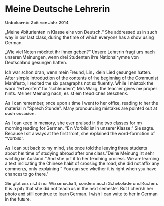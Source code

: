 # Meine Deutsche Lehrerin
Unbekannte Zeit von Jahr 2014

„Meine Abiturienten in Klasse eins von Deutsch.“ She addressed us in such way in our last class, during the time of which everyone has a show using German.

„Wie viel Noten möchtet ihr ihnen geben?“ Unsere Lehrerin fragt uns nach unseren Meinungen, wenn drei Studenten ihre Nationalhymne von Deutschland gesungen hatten.

Ich war schon dran, wenn mein Freund, Lin，dein Lied gesungen hatten. After simple introduction of the contents of the beginning of the Communist Manifesto, I recited the six paragraphs not so fluently. While I mistook the word “entworfen” for “schleudern”, Mrs Wang, the teacher gives me proper hints. Meiner Meinung nach, es ist ein freudliches Geschenk.

As I can remember, once upon a time I went to her office, reading to her the material in "Sprech Stunde". Many pronouncing mistakes are pointed out at such occasion.

As I can keep in memory, she ever praised in the two classes for my morning reading for German. “Ein Vorbild ist in unserer Klasse.” Sie sagte. Because I sit always at the first front, she explained the word-formation of “Vorbild”.

As I can put back to my mind, she once told the leaving three students about her time of studying abroad after one class.”Deine Meinung ist sehr wichtig im Ausland.“ And she put it to her teaching process. We are learning a text indicating the Chinese habit of crossing the road, she did not affix any comments, only explaining ” You can see whether it is right when you have chances to go there.”

Sie gibt uns nicht nur Wissenschaft, sondern auch Schokolade und Kuchen. It is a pity that she did not teach us in the next semester. But I cherish her photo and still continue to learn German. I wish I can write to her in German in the future.
